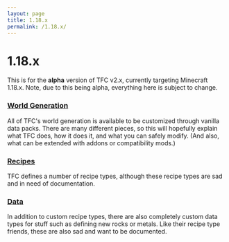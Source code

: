 ```yaml
---
layout: page
title: 1.18.x
permalink: /1.18.x/
---
```


# 1.18.x

This is for the **alpha** version of TFC v2.x, currently targeting Minecraft 1.18.x. Note, due to this being alpha, everything here is subject to change.

### [World Generation](worldgen/)

All of TFC's world generation is available to be customized through vanilla data packs. There are many different pieces, so this will hopefully explain what TFC does, how it does it, and what you can safely modify. (And also, what can be extended with addons or compatibility mods.)

### [Recipes](recipes/)

TFC defines a number of recipe types, although these recipe types are sad and in need of documentation.

### [Data](data/)

In addition to custom recipe types, there are also completely custom data types for stuff such as defining new rocks or metals. Like their recipe type friends, these are also sad and want to be documented.

